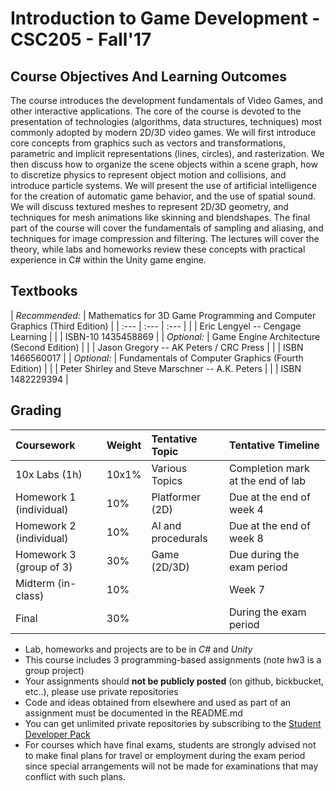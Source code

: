# Introduction to Game Development - CSC205 - Fall'17

## Course Objectives And Learning Outcomes

The course introduces the development fundamentals of Video Games, and other interactive applications. The core of the course is devoted to the presentation of technologies (algorithms, data structures, techniques) most commonly adopted by modern 2D/3D video games. We will first introduce core concepts from graphics such as vectors and transformations, parametric and implicit representations (lines, circles), and rasterization. We then discuss how to organize the scene objects within a scene graph, how to discretize physics to represent object motion and collisions, and introduce particle systems. We will present the use of artificial intelligence for the creation of automatic game behavior, and the use of spatial sound. We will discuss textured meshes to represent 2D/3D geometry, and techniques for mesh animations like skinning and blendshapes. The final part of the course will cover the fundamentals of sampling and aliasing, and techniques for image compression and filtering. The lectures will cover the theory, while labs and homeworks review these concepts with practical experience in C# within the Unity game engine. 

## Textbooks

| *Recommended:* | Mathematics for 3D Game Programming and Computer Graphics (Third Edition) |
| :--- | :--- | :--- |
|             | Eric Lengyel -- Cengage Learning |
|             | ISBN-10 1435458869 |
| *Optional:* | Game Engine Architecture (Second Edition) |
|             | Jason Gregory -- AK Peters / CRC Press |
|             | ISBN 1466560017 |
| *Optional:* | Fundamentals of Computer Graphics (Fourth Edition) |
|             | Peter Shirley and Steve Marschner -- A.K. Peters |
|             | ISBN 1482229394 |

## Grading

|**Coursework**  	|**Weight** | **Tentative Topic** | **Tentative Timeline** |
| :--- | :--- | :--- | :--- |
| 10x Labs (1h) | 10x1% | Various Topics | Completion mark at the end of lab |
| Homework 1 (individual) |10% | Platformer (2D) | Due at the end of week 4 |
| Homework 2 (individual) |10% | AI and procedurals | Due at the end of week 8  |
| Homework 3 (group of 3) |30% | Game (2D/3D) | Due during the exam period |
| Midterm (in-class) |10% |  | Week 7 |
| Final | 30% |  | During the exam period |

* Lab, homeworks and projects are to be in *C#* and *Unity*
* This course includes 3 programming-based assignments (note hw3 is a group project)
* Your assignments should **not be publicly posted** (on github, bickbucket, etc..), please use private repositories
* Code and ideas obtained from elsewhere and used as part of an assignment must be documented in the README.md
* You can get unlimited private repositories by subscribing to the [Student Developer Pack](http://education.github.com)
* For courses which have final exams, students are strongly advised not to make final plans for travel or employment during the exam period since special arrangements will not be made for examinations that may conflict with such plans. 
